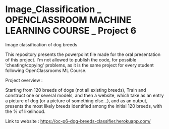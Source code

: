 # Image_Classification _ OPENCLASSROOM MACHINE LEARNING COURSE _ Project 6
Image classification of dog breeds

This repository presents the powerpoint file made for the oral presentation of this project. I'm not allowed to publish the code, for possible 'cheating/copying' problems, as it is the same project for every student following OpenClassrooms ML Course.

Project overview : 

Starting from 120 breeds of dogs (not all existing breeds), Train and construct one or several models, and then a website, which take as an entry a picture of dog (or a picture of something else...), and as an output, presents the most likely breeds identified among the initial 120 breeds, with the % of likelihood.

Link to website : https://oc-p6-dog-breeds-classifier.herokuapp.com/
